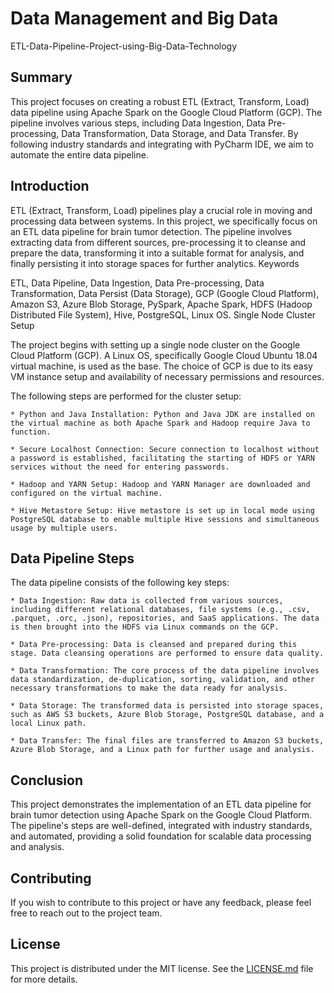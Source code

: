 # Data Management and Big Data
ETL-Data-Pipeline-Project-using-Big-Data-Technology

## Summary

This project focuses on creating a robust ETL (Extract, Transform, Load) data pipeline using Apache Spark on the Google Cloud Platform (GCP). The pipeline involves various steps, including Data Ingestion, Data Pre-processing, Data Transformation, Data Storage, and Data Transfer. By following industry standards and integrating with PyCharm IDE, we aim to automate the entire data pipeline.

## Introduction

ETL (Extract, Transform, Load) pipelines play a crucial role in moving and processing data between systems. In this project, we specifically focus on an ETL data pipeline for brain tumor detection. The pipeline involves extracting data from different sources, pre-processing it to cleanse and prepare the data, transforming it into a suitable format for analysis, and finally persisting it into storage spaces for further analytics.
Keywords

ETL, Data Pipeline, Data Ingestion, Data Pre-processing, Data Transformation, Data Persist (Data Storage), GCP (Google Cloud Platform), Amazon S3, Azure Blob Storage, PySpark, Apache Spark, HDFS (Hadoop Distributed File System), Hive, PostgreSQL, Linux OS.
Single Node Cluster Setup

The project begins with setting up a single node cluster on the Google Cloud Platform (GCP). A Linux OS, specifically Google Cloud Ubuntu 18.04 virtual machine, is used as the base. The choice of GCP is due to its easy VM instance setup and availability of necessary permissions and resources.

The following steps are performed for the cluster setup:

    * Python and Java Installation: Python and Java JDK are installed on the virtual machine as both Apache Spark and Hadoop require Java to function.

    * Secure Localhost Connection: Secure connection to localhost without a password is established, facilitating the starting of HDFS or YARN services without the need for entering passwords.

    * Hadoop and YARN Setup: Hadoop and YARN Manager are downloaded and configured on the virtual machine.

    * Hive Metastore Setup: Hive metastore is set up in local mode using PostgreSQL database to enable multiple Hive sessions and simultaneous usage by multiple users.

## Data Pipeline Steps

The data pipeline consists of the following key steps:

    * Data Ingestion: Raw data is collected from various sources, including different relational databases, file systems (e.g., .csv, .parquet, .orc, .json), repositories, and SaaS applications. The data is then brought into the HDFS via Linux commands on the GCP.

    * Data Pre-processing: Data is cleansed and prepared during this stage. Data cleansing operations are performed to ensure data quality.

    * Data Transformation: The core process of the data pipeline involves data standardization, de-duplication, sorting, validation, and other necessary transformations to make the data ready for analysis.

    * Data Storage: The transformed data is persisted into storage spaces, such as AWS S3 buckets, Azure Blob Storage, PostgreSQL database, and a local Linux path.

    * Data Transfer: The final files are transferred to Amazon S3 buckets, Azure Blob Storage, and a Linux path for further usage and analysis.

## Conclusion

This project demonstrates the implementation of an ETL data pipeline for brain tumor detection using Apache Spark on the Google Cloud Platform. The pipeline's steps are well-defined, integrated with industry standards, and automated, providing a solid foundation for scalable data processing and analysis.

## Contributing

If you wish to contribute to this project or have any feedback, please feel free to reach out to the project team.

## License

This project is distributed under the MIT license. See the [LICENSE.md](LICENSE) file for more details.
